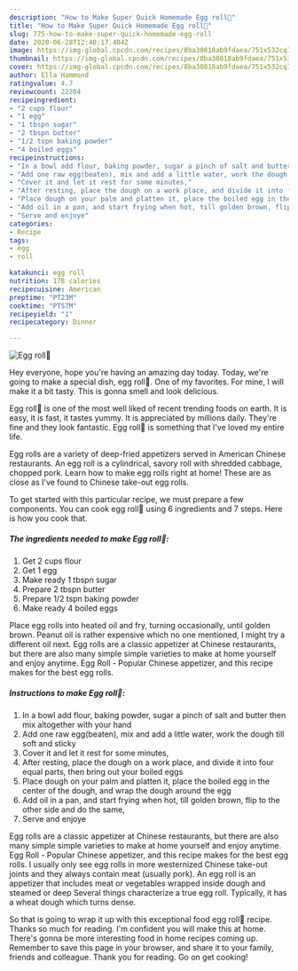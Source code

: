 ```yaml
---
description: "How to Make Super Quick Homemade Egg roll🥚"
title: "How to Make Super Quick Homemade Egg roll🥚"
slug: 775-how-to-make-super-quick-homemade-egg-roll
date: 2020-06-28T12:40:17.404Z
image: https://img-global.cpcdn.com/recipes/8ba30818ab9fdaea/751x532cq70/egg-roll🥚-recipe-main-photo.jpg
thumbnail: https://img-global.cpcdn.com/recipes/8ba30818ab9fdaea/751x532cq70/egg-roll🥚-recipe-main-photo.jpg
cover: https://img-global.cpcdn.com/recipes/8ba30818ab9fdaea/751x532cq70/egg-roll🥚-recipe-main-photo.jpg
author: Ella Hammond
ratingvalue: 4.7
reviewcount: 22204
recipeingredient:
- "2 cups flour"
- "1 egg"
- "1 tbspn sugar"
- "2 tbspn butter"
- "1/2 tspn baking powder"
- "4 boiled eggs"
recipeinstructions:
- "In a bowl add flour, baking powder, sugar a pinch of salt and butter then mix altogether with your hand"
- "Add one raw egg(beaten), mix and add a little water, work the dough till soft and sticky"
- "Cover it and let it rest for some minutes,"
- "After resting, place the dough on a work place, and divide it into four equal parts, then bring out your boiled eggs"
- "Place dough on your palm and platten it, place the boiled egg in the center of the dough, and wrap the dough around the egg"
- "Add oil in a pan, and start frying when hot, till golden brown, flip to the other side and do the same,"
- "Serve and enjoye"
categories:
- Recipe
tags:
- egg
- roll

katakunci: egg roll 
nutrition: 178 calories
recipecuisine: American
preptime: "PT23M"
cooktime: "PT57M"
recipeyield: "1"
recipecategory: Dinner

---
```



![Egg roll🥚](https://img-global.cpcdn.com/recipes/8ba30818ab9fdaea/751x532cq70/egg-roll🥚-recipe-main-photo.jpg)

Hey everyone, hope you're having an amazing day today. Today, we're going to make a special dish, egg roll🥚. One of my favorites. For mine, I will make it a bit tasty. This is gonna smell and look delicious.

Egg roll🥚 is one of the most well liked of recent trending foods on earth. It is easy, it is fast, it tastes yummy. It is appreciated by millions daily. They're fine and they look fantastic. Egg roll🥚 is something that I've loved my entire life.

Egg rolls are a variety of deep-fried appetizers served in American Chinese restaurants. An egg roll is a cylindrical, savory roll with shredded cabbage, chopped pork. Learn how to make egg rolls right at home! These are as close as I&#39;ve found to Chinese take-out egg rolls.


To get started with this particular recipe, we must prepare a few components. You can cook egg roll🥚 using 6 ingredients and 7 steps. Here is how you cook that.

<!--inarticleads1-->

##### The ingredients needed to make Egg roll🥚:

1. Get 2 cups flour
1. Get 1 egg
1. Make ready 1 tbspn sugar
1. Prepare 2 tbspn butter
1. Prepare 1/2 tspn baking powder
1. Make ready 4 boiled eggs


Place egg rolls into heated oil and fry, turning occasionally, until golden brown. Peanut oil is rather expensive which no one mentioned, I might try a different oil next. Egg rolls are a classic appetizer at Chinese restaurants, but there are also many simple simple varieties to make at home yourself and enjoy anytime. Egg Roll - Popular Chinese appetizer, and this recipe makes for the best egg rolls. 

<!--inarticleads2-->

##### Instructions to make Egg roll🥚:

1. In a bowl add flour, baking powder, sugar a pinch of salt and butter then mix altogether with your hand
1. Add one raw egg(beaten), mix and add a little water, work the dough till soft and sticky
1. Cover it and let it rest for some minutes,
1. After resting, place the dough on a work place, and divide it into four equal parts, then bring out your boiled eggs
1. Place dough on your palm and platten it, place the boiled egg in the center of the dough, and wrap the dough around the egg
1. Add oil in a pan, and start frying when hot, till golden brown, flip to the other side and do the same,
1. Serve and enjoye


Egg rolls are a classic appetizer at Chinese restaurants, but there are also many simple simple varieties to make at home yourself and enjoy anytime. Egg Roll - Popular Chinese appetizer, and this recipe makes for the best egg rolls. I usually only see egg rolls in more westernized Chinese take-out joints and they always contain meat (usually pork). An egg roll is an appetizer that includes meat or vegetables wrapped inside dough and steamed or deep Several things characterize a true egg roll. Typically, it has a wheat dough which turns dense. 

So that is going to wrap it up with this exceptional food egg roll🥚 recipe. Thanks so much for reading. I'm confident you will make this at home. There's gonna be more interesting food in home recipes coming up. Remember to save this page in your browser, and share it to your family, friends and colleague. Thank you for reading. Go on get cooking!
